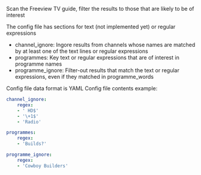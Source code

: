 Scan the Freeview TV guide, filter the results to those that are likely to be of interest

The config file has sections for text (not implemented yet) or regular expressions

- channel_ignore: Ingore results from channels whose names are matched by at least one of the text lines or regular expressions
- programmes: Key text or regular expressions that are of interest in programme names
- programme_ignore: Filter-out results that match the text or regular expressions, even if they matched in programme_words

Config file data format is YAML
Config file contents example:

```yaml
channel_ignore:
    regex:
    - ' HD$'
    - '\+1$'
    - 'Radio'

programmes:
    regex:
    - 'Builds?'

programme_ignore:
    regex:
    - 'Cowboy Builders'
```
